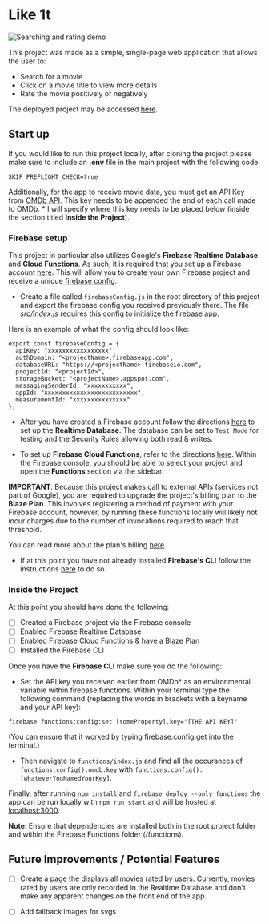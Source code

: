 # Like 1t

![Searching and rating demo](search-and-rate.gif)

This project was made as a simple, single-page web application that allows the user to:

- Search for a movie
- Click on a movie title to view more details
- Rate the movie positively or negatively

The deployed project may be accessed [here](https://like-1t.web.app/).

## Start up

If you would like to run this project locally, after cloning the project please make sure to include an **.env** file in the main project with the following code.

`SKIP_PREFLIGHT_CHECK=true`

Additionally, for the app to receive movie data, you must get an API Key from [OMDb API](http://www.omdbapi.com/). This key needs to be appended the end of each call made to OMDb. \* I will specify where this key needs to be placed below (inside the section titled **Inside the Project**).

### Firebase setup

This project in particular also utilizes Google's **Firebase Realtime Database** and **Cloud Functions**. As such, it is required that you set up a Firebase account [here](https://firebase.google.com/). This will allow you to create your own Firebase project and receive a unique [firebase config](https://support.google.com/firebase/answer/7015592).

- Create a file called `firebaseConfig.js` in the root directory of this project and export the firebase config you received previously there. The file _src/index.js_ requires this config to initialize the firebase app.

Here is an example of what the config should look like:

```
export const firebaseConfig = {
  apiKey: "xxxxxxxxxxxxxxxxx",
  authDomain: "<projectName>.firebaseapp.com",
  databaseURL: "https://<projectName>.firebaseio.com",
  projectId: "<projectId>",
  storageBucket: "<projectName>.appspot.com",
  messagingSenderId: "xxxxxxxxxxx",
  appId: "xxxxxxxxxxxxxxxxxxxxxxxxxx",
  measurementId: "xxxxxxxxxxxxxxx"
};
```

- After you have created a Firebase account follow the directions [here](https://firebase.google.com/docs/database/web/start) to set up the **Realtime Database**. The database can be set to `Test Mode` for testing and the Security Rules allowing both read & writes.

- To set up **Firebase Cloud Functions**, refer to the directions [here](https://firebase.google.com/docs/functions/get-started). Within the Firebase console, you should be able to select your project and open the **Functions** section via the sidebar.

**IMPORTANT**: Because this project makes call to external APIs (services not part of Google), you are required to upgrade the project's billing plan to the **Blaze Plan**. This involves registering a method of payment with your Firebase account, however, by running these functions locally will likely not incur charges due to the number of invocations required to reach that threshold.

You can read more about the plan's billing [here](https://firebase.google.com/pricing).

- If at this point you have not already installed **Firebase's CLI** follow the instructions [here](https://firebase.google.com/docs/cli#setup_update_cli) to do so.

### Inside the Project

At this point you should have done the following:

- [ ] Created a Firebase project via the Firebase console
- [ ] Enabled Firebase Realtime Database
- [ ] Enabled Firebase Cloud Functions & have a Blaze Plan
- [ ] Installed the Firebase CLI

Once you have the **Firebase CLI** make sure you do the following:

- Set the API key you received earlier from OMDb\* as an environmental variable within firebase functions. Within your terminal type the following command (replacing the words in brackets with a keyname and your API key):

`firebase functions:config:set [someProperty].key="[THE API KEY]"`

(You can ensure that it worked by typing firebase:config:get into the terminal.)

- Then navigate to `functions/index.js` and find all the occurances of `functions.config().omdb.key` with `functions.config().[whateverYouNamedYourKey]`.

Finally, after running `npm install` and `firebase deploy --only functions` the app can be run locally with `npm run start` and will be hosted at [localhost:3000](http://localhost:3000/).

**Note**: Ensure that dependencies are installed both in the root project folder and within the Firebase Functions folder (/functions).

## Future Improvements / Potential Features

- [ ] Create a page the displays all movies rated by users. Currently, movies rated by users are only recorded in the Realtime Database and don't make any apparent changes on the front end of the app.

- [ ] Add fallback images for svgs
